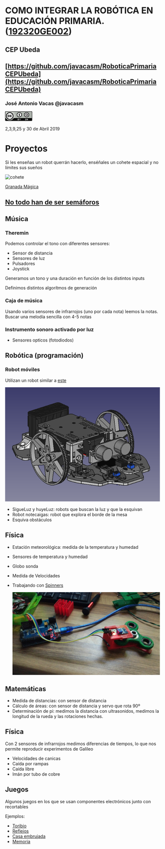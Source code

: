 # COMO INTEGRAR LA ROBÓTICA EN EDUCACIÓN PRIMARIA. ([192320GE002](http://www.juntadeandalucia.es/educacion/portals/web/cep-ubeda/novedades/-/contenidos/detalle/abierto-plazo-de-solicitudes-para-curso-con-seguimiento-como-integrar-la-robotica-en-educacion-primaria))

## CEP Ubeda

## [https://github.com/javacasm/RoboticaPrimariaCEPUbeda](https://github.com/javacasm/RoboticaPrimariaCEPUbeda)


### José Antonio Vacas @javacasm

![CCbySA](./images/CCbySQ_88x31.png)

2,3,9,25 y 30 de Abril 2019


# Proyectos

Si les enseñas un robot querrán hacerlo, enséñales un cohete espacial y no límites sus sueños

![cohete](https://camo.githubusercontent.com/9a862717045d139b62bcbd7c9f0ce88ab4893011/687474703a2f2f692e696d6775722e636f6d2f5a4b79566b72742e676966)

[Granada Mágica](./GranadaMagica.md)

## [No todo han de ser semáforos](https://github.com/javacasm/NoMasSemaforos)

## Música

### Theremin

Podemos controlar el tono con diferentes sensores:

* Sensor de distancia
* Sensores de luz
* Pulsadores
* Joystick

Generamos un tono y una duración en función de los distintos inputs

Definimos distintos algorítmos de generación

### Caja de música

Usando varios sensores de infrarrojos (uno por cada nota) leemos la notas.
Buscar una melodía sencilla con 4-5 notas


### Instrumento sonoro activado por luz

* Sensores opticos (fotodiodos)

## Robótica (programación)

### Robot móviles

Utilizan un robot similar a [este](https://github.com/javacasm/evoPrintBot)

![evoPrintBot](https://github.com/javacasm/evoPrintBot/raw/master/imagenes/evoPrintBot.png)

* SigueLuz y huyeLuz: robots que buscan la luz y que la esquivan
* Robot notecaigas: robot que explora el borde de la mesa
* Esquiva obstáculos

## Física

* Estación meteorológica: medida de la temperatura y humedad
* Sensores de temperatura y humedad
* Globo sonda
* Medida de Velocidades
* Trabajando con [Spinners](https://github.com/javacasm/spinners)

  ![spinners](https://github.com/javacasm/Spinners/raw/master/images/Montaje_testBench.jpg)

## Matemáticas

* Medida de distancias: con sensor de distancia
* Cálculo de áreas: con sensor de distancia y servo que rota 90º
* Determinación de pi: medimos la distancia con ultrasonidos, medimos la longitud de la rueda y las rotaciones hechas.

## Física

Con 2 sensores de infrarrojos medimos diferencias de tiempos, lo que nos permite reproducir experimentos de Galileo

* Velocidades de canicas
* Caída por rampas
* Caída libre
* Imán por tubo de cobre

## Juegos

Algunos juegos en los que se usan componentes electrónicos junto con recortables

Ejemplos:

* [Toribio](http://diwo.bq.com/bq-invento-toribio-el-pulsabot/)
* [Reflejos](http://diwo.bq.com/bq-invento-reflejos/)
* [Casa embrujada](http://diwo.bq.com/bq-invento-especial-halloween/)
* [Memoria](http://diwo.bq.com/bq-invento-memoria/)
